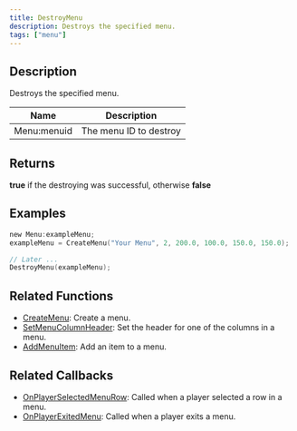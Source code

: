 ```yaml
---
title: DestroyMenu
description: Destroys the specified menu.
tags: ["menu"]
---
```


## Description

Destroys the specified menu.

| Name        | Description            |
| ----------- | ---------------------- |
| Menu:menuid | The menu ID to destroy |

## Returns

**true** if the destroying was successful, otherwise **false**

## Examples

```c
new Menu:exampleMenu;
exampleMenu = CreateMenu("Your Menu", 2, 200.0, 100.0, 150.0, 150.0);

// Later ...
DestroyMenu(exampleMenu);
```

## Related Functions

- [CreateMenu](CreateMenu): Create a menu.
- [SetMenuColumnHeader](SetMenuColumnHeader): Set the header for one of the columns in a menu.
- [AddMenuItem](AddMenuItem): Add an item to a menu.

## Related Callbacks

- [OnPlayerSelectedMenuRow](../callbacks/OnPlayerSelectedMenuRow): Called when a player selected a row in a menu.
- [OnPlayerExitedMenu](../callbacks/OnPlayerExitedMenu): Called when a player exits a menu.
